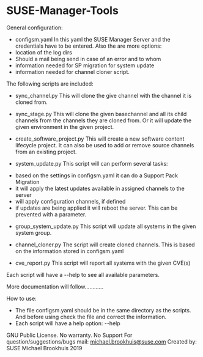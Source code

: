 # SUSE-Manager-Tools

General configuration:
- configsm.yaml
In this yaml the SUSE Manager Server and the credentials have to be entered. Also the are more options:
- location of the log dirs
- Should a mail being send in case of an error and to whom
- information needed for SP migration for system update
- information needed for channel cloner script.


The following scripts are included:
- sync_channel.py
This will clone the give channel with the channel it is cloned from.

- sync_stage.py
This will clone the given basechannel and all its child channels from the channels they are cloned from. Or it will update the given environment in the given project.

- create_software_project.py
This will create a new software content lifecycle project. It can also be used to add or remove source channels from an existing project.

- system_update.py
This script will can perform several tasks:
* based on the settings in configsm.yaml it can do a Support Pack Migration
* it will apply the latest updates available in assigned channels to the server
* will apply configuration channels, if defined
* if updates are being applied it will reboot the server. This can be prevented with a parameter.

- group_system_update.py
This script will update all systems in the given system group.

- channel_cloner.py
The script will create cloned channels. This is based on the information stored in configsm.yaml

- cve_report.py
This script will report all systems with the given CVE(s)

Each script will have a --help to see all available parameters.

More documentation will follow............

How to use:
- The file configsm.yaml should be in the same directory as the scripts. And before using check the file and correct the information.
- Each script will have a help option: --help 

GNU Public License. No warranty. No Support 
For question/suggestions/bugs mail: michael.brookhuis@suse.com
Created by: SUSE Michael Brookhuis 2019



